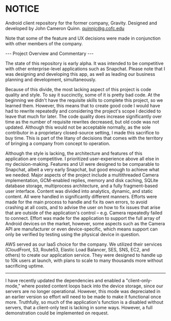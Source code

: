 # NOTICE #

Android client repository for the former company, Gravity. Designed and developed by John Cameron Quinn. quinnjc@g.cofc.edu

Note that some of the feature and UX decisions were made in conjunction with other members of the company.

--- Project Overview and Commentary --- 

  The state of this repository is early alpha. It was intended to be competitive with other enterprise-level applications such as Snapchat. Please note that I was designing and developing this app, as well as leading our business planning and development, simultaneously.
  
   Because of this divide, the most lacking aspect of this project is code quality and style. To say it succinctly, some of it is pretty bad code. At the beginning we didn't have the requisite skills to complete this project, so we learned them. However, this means that to create good code I would have had to rewrite repeatedly and considering the project's scope I decided to leave that much for later. The code quality does increase significantly over time as the number of requisite rewrites decreased, but old code was not updated. Although this would not be acceptable normally, as the sole contributor in a proprietary closed-source setting, I made this sacrifice to buy time. This is part of the litany of decisions that comes with the territory of bringing a company from concept to operation.
 
  Although the style is lacking, the architecture and features of this application are competitive. I prioritized user-experience above all else in my decision-making. Features and UI were designed to be comparable to Snapchat, albeit a very early Snapchat, but good enough to achieve what we needed. Major aspects of the project include a multithreaded Camera implementation, GCM-enabled replies, memory and disk caching, SQLite database storage, multiprocess architecture, and a fully fragment-based user interface. Content was divided into analytics, dynamic, and static content. All were handled in significantly different manners. Efforts were made for the main process to handle and fix its own errors, to avoid crashing at all costs, and to advise the user on how to fix issues that arise that are outside of the application's control – e.g. Camera repeatedly failed to connect. Effort was made for the application to support the full array of Android devices on the market, however, some aspects such as the Camera API are manufacturer or even device-specific, which means support can only be verified by testing using the physical device in question. 
  
  AWS served as our IaaS choice for the company. We utilized their services (CloudFront, S3, Route53, Elastic Load Balancer, SES, SNS, EC2, and others) to create our application service. They were designed to handle up to 10k users at launch, with plans to scale to many thousands more without sacrificing uptime.

----

I have recently updated the dependencies and enabled a "client-only-mode," where posted content loops back into the device storage, since our servers are no longer operational. However, this mode was depreciated in an earlier version so effort will need to be made to make it functional once more. Truthfully, so much of the application's function is a disabled without servers, that a client-only test is lacking in some ways. However, a full demonstration could be implemented on request.
